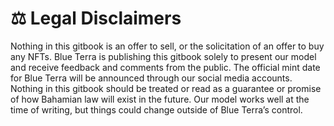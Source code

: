 # ⚖ Legal Disclaimers

Nothing in this gitbook is an offer to sell, or the solicitation of an offer to buy any NFTs. Blue Terra is publishing this gitbook solely to present our model and receive feedback and comments from the public. The official mint date for Blue Terra will be announced through our social media accounts. Nothing in this gitbook should be treated or read as a guarantee or promise of how Bahamian law will exist in the future. Our model works well at the time of writing, but things could change outside of Blue Terra’s control.
